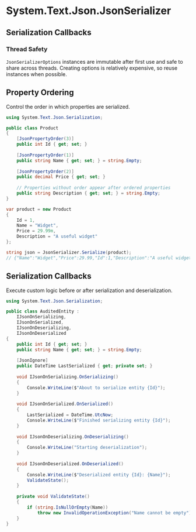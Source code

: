 # System.Text.Json.JsonSerializer
## Serialization Callbacks
### Thread Safety

`JsonSerializerOptions` instances are immutable after first use and safe to share across threads. Creating options is relatively expensive, so reuse instances when possible.

## Property Ordering

Control the order in which properties are serialized.

```csharp
using System.Text.Json.Serialization;

public class Product
{
    [JsonPropertyOrder(3)]
    public int Id { get; set; }
    
    [JsonPropertyOrder(1)]
    public string Name { get; set; } = string.Empty;
    
    [JsonPropertyOrder(2)]
    public decimal Price { get; set; }
    
    // Properties without order appear after ordered properties
    public string Description { get; set; } = string.Empty;
}

var product = new Product
{
    Id = 1,
    Name = "Widget",
    Price = 29.99m,
    Description = "A useful widget"
};

string json = JsonSerializer.Serialize(product);
// {"Name":"Widget","Price":29.99,"Id":1,"Description":"A useful widget"}
```

## Serialization Callbacks

Execute custom logic before or after serialization and deserialization.

```csharp
using System.Text.Json.Serialization;

public class AuditedEntity : 
    IJsonOnSerializing, 
    IJsonOnSerialized,
    IJsonOnDeserializing,
    IJsonOnDeserialized
{
    public int Id { get; set; }
    public string Name { get; set; } = string.Empty;
    
    [JsonIgnore]
    public DateTime LastSerialized { get; private set; }
    
    void IJsonOnSerializing.OnSerializing()
    {
        Console.WriteLine($"About to serialize entity {Id}");
    }
    
    void IJsonOnSerialized.OnSerialized()
    {
        LastSerialized = DateTime.UtcNow;
        Console.WriteLine($"Finished serializing entity {Id}");
    }
    
    void IJsonOnDeserializing.OnDeserializing()
    {
        Console.WriteLine("Starting deserialization");
    }
    
    void IJsonOnDeserialized.OnDeserialized()
    {
        Console.WriteLine($"Deserialized entity {Id}: {Name}");
        ValidateState();
    }
    
    private void ValidateState()
    {
        if (string.IsNullOrEmpty(Name))
            throw new InvalidOperationException("Name cannot be empty");
    }
}
```
